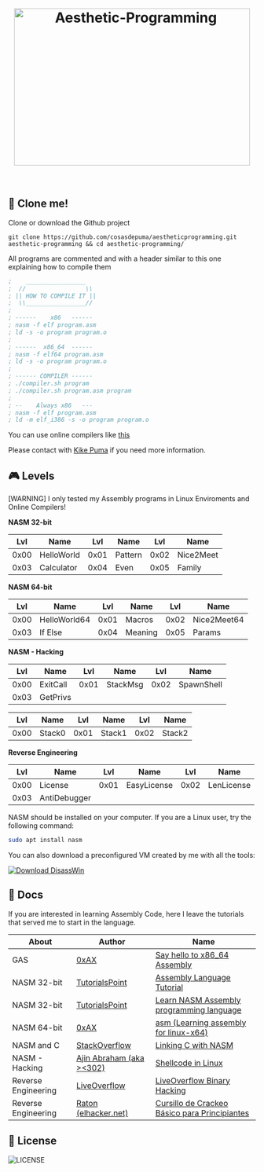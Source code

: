 ﻿<h1 align="center">
 <img src="https://cdn.rawgit.com/CosasDePuma/Aesthetic-Programming/384ffa5a/.img/logo.jpg" alt="Aesthetic-Programming" width="480" height="320">
</h1>

&nbsp;

:floppy_disk: Clone me!
----

Clone or download the Github project
```git
git clone https://github.com/cosasdepuma/aestheticprogramming.git aesthetic-programming && cd aesthetic-programming/
```

All programs are commented and with a header similar to this one explaining how to compile them
```asm
;    _________________
;  //                 \\
; || HOW TO COMPILE IT ||
;  \\_________________//
;
; ------    x86   ------
; nasm -f elf program.asm
; ld -s -o program program.o
;
; ------  x86_64  ------
; nasm -f elf64 program.asm
; ld -s -o program program.o
;
; ------ COMPILER ------
; ./compiler.sh program
; ./compiler.sh program.asm program
;
; --    Always x86   ---
; nasm -f elf program.asm
; ld -m elf_i386 -s -o program program.o
```

You can use online compilers like [this](https://www.tutorialspoint.com/compile_assembly_online.php)

Please contact with [Kike Puma](https://linkedin.com/in/kikepuma) if you need more information.

:video_game: Levels
----
[WARNING] I only tested my Assembly programs in Linux Enviroments and Online Compilers!


**NASM 32-bit**

| Lvl | Name | Lvl | Name | Lvl | Name |
| ---- | ---- | ---- | ---- | ---- | ---- |
| 0x00 | HelloWorld | 0x01 | Pattern | 0x02 | Nice2Meet |
| 0x03 | Calculator | 0x04 | Even    | 0x05 | Family |

**NASM 64-bit**

| Lvl | Name | Lvl | Name | Lvl | Name |
| ---- | ---- | ---- | ---- | ---- | ---- |
| 0x00 | HelloWorld64 | 0x01 | Macros | 0x02 | Nice2Meet64 |
| 0x03 | If Else | 0x04 | Meaning | 0x05 | Params |

**NASM - Hacking**

| Lvl | Name | Lvl | Name | Lvl | Name |
| ---- | ---- | ---- | ---- | ---- | ---- |
| 0x00 | ExitCall | 0x01 | StackMsg | 0x02 | SpawnShell |
| 0x03 | GetPrivs |  |  |  |  |

| Lvl | Name | Lvl | Name | Lvl | Name |
| ---- | ---- | ---- | ---- | ---- | ---- |
| 0x00 | Stack0 | 0x01 | Stack1 | 0x02 | Stack2 |

**Reverse Engineering**

| Lvl | Name | Lvl | Name | Lvl | Name |
| ---- | ---- | ---- | ---- | ---- | ---- |
| 0x00 | License | 0x01 | EasyLicense | 0x02 | LenLicense |
| 0x03 | AntiDebugger |  |  |  |  |

NASM should be installed on your computer. If you are a Linux user, try the following command:
```sh
sudo apt install nasm
```

You can also download a preconfigured VM created by me with all the tools:

[![Download DisassWin](https://a.fsdn.com/con/app/sf-download-button)](https://sourceforge.net/projects/winhack7/files/latest/download)

:notebook: Docs
----
If you are interested in learning Assembly Code, here I leave the tutorials that served me to start in the language.

| About | Author | Name |
| ---- | ---- | ---- |
| GAS | [0xAX](https://0xax.github.io/) | [Say hello to x86_64 Assembly](https://0xax.github.io/asm_6/) |
| NASM 32-bit | [TutorialsPoint](http://www.tutorialspoint.com/) | [Assembly Language Tutorial](http://www.tutorialspoint.com/assembly_programming/assembly_tutorial.pdf) |
| NASM 32-bit | [TutorialsPoint](http://www.tutorialspoint.com/) | [Learn NASM Assembly programming language](https://www.tutorialspoint.com/assembly_programming/index.htm) |
| NASM 64-bit | [0xAX](https://github.com/0xAX/) | [asm (Learning assembly for linux-x64)](https://github.com/0xAX/asm) |
| NASM and C | [StackOverflow](https://stackoverflow.com/) | [Linking C with NASM](https://stackoverflow.com/questions/24991944/linking-c-with-nasm) |
| NASM - Hacking | [Ajin Abraham (aka ><302)](www.keralacyberforce.in) | [Shellcode in Linux](https://www.exploit-db.com/docs/21013.pdf) |
| Reverse Engineering | [LiveOverflow](https://www.youtube.com/channel/UClcE-kVhqyiHCcjYwcpfj9w/featured) | [LiveOverflow Binary Hacking](http://liveoverflow.com/binary_hacking/index.html) |
| Reverse Engineering | [Raton (elhacker.net)](http://www.elhacker.net/hacking-programas-hack.html) | [Cursillo de Crackeo Básico para Principiantes](https://github.com/CosasDePuma/AestheticProgramming/tree/teachers/Cursillo%20de%20Crackeo%20B%C3%A1sico%20para%20Principiantes%20-%20Raton%20(ElHacker.net))

:page_with_curl: License
----

![LICENSE](https://img.shields.io/github/license/CosasDePuma/AestheticProgramming.svg?style=flat-square)
